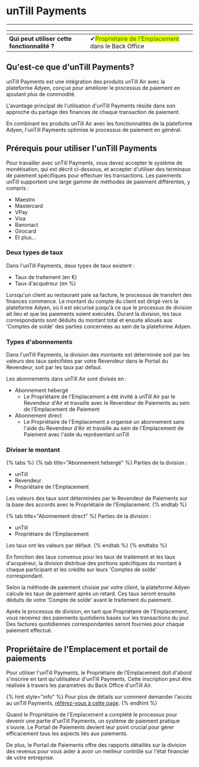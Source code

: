 # unTill Payments

--------

<table data-card-size="large" data-view="cards" data-full-width="false"><thead><tr><th></th><th></th><th></th></tr></thead><tbody><tr><td><strong>Qui peut utiliser cette fonctionnalité ?</strong></td><td><span data-gb-custom-inline data-tag="emoji" data-code="2714">✔</span><mark style="color:green;">Propriétaire de l'Emplacement</mark> dans le Back Office</td><td></td></tr></tbody></table>

## Qu'est-ce que d'unTill Payments?

unTill Payments est une intégration des produits unTill Air avec la plateforme Adyen, conçue pour améliorer le processus de paiement en ajoutant plus de commodité.

L'avantage principal de l'utilisation d'unTill Payments réside dans son approche du partage des finances de chaque transaction de paiement.

En combinant les produits unTill Air avec les fonctionnalités de la plateforme Adyen, l'unTill Payments optimise le processus de paiement en général.

## Prérequis pour utiliser l'unTill Payments

Pour travailler avec unTill Payments, vous devez accepter le système de monétisation, qui est décrit ci-dessous, et accepter d'utiliser des terminaux de paiement spécifiques pour effectuer les transactions. Les paiements unTill supportent une large gamme de méthodes de paiement différentes, y compris :

- Maestro
- Mastercard
- VPay
- Visa
- Banonact
- Girocard
- Et plus...

### Deux types de taux

Dans l'unTill Payments, deux types de taux existent :

- Taux de traitement (en €)
- Taux d'acquéreur (en %)

Lorsqu'un client au restaurant paie sa facture, le processus de transfert des finances commence. Le montant du compte du client est dirigé vers la plateforme Adyen, où il est sécurisé jusqu'à ce que le processus de division ait lieu et que les paiements soient exécutés. Durant la division, les taux correspondants sont déduits du montant total et ensuite alloués aux 'Comptes de solde' des parties concernées au sein de la plateforme Adyen.

### Types d'abonnements

Dans l'unTill Payments, la division des montants est déterminée soit par les valeurs des taux spécifiées par votre Revendeur dans le Portail du Revendeur, soit par les taux par défaut.

Les abonnements dans unTill Air sont divisés en :

- Abonnement hébergé
  - Le Propriétaire de l'Emplacement a été invité à unTill Air par le Revendeur d'Air et travaille avec le Revendeur de Paiements au sein de l'Emplacement de Paiement
- Abonnement direct
  - Le Propriétaire de l'Emplacement a organisé un abonnement sans l'aide du Revendeur d'Air et travaille au sein de l'Emplacement de Paiement avec l'aide du représentant unTill

### Diviser le montant

{% tabs %}
{% tab title="Abonnement hébergé" %}
Parties de la division :

- unTill
- Revendeur
- Propriétaire de l'Emplacement

Les valeurs des taux sont déterminées par le Revendeur de Paiements sur la base des accords avec le Propriétaire de l'Emplacement.
{% endtab %}

{% tab title="Abonnement direct" %}
Parties de la division :

- unTill
- Propriétaire de l'Emplacement

Les taux ont les valeurs par défaut.
{% endtab %}
{% endtabs %}

En fonction des taux convenus pour les taux de traitement et les taux d'acquéreur, la division distribue des portions spécifiques du montant à chaque participant et les crédite sur leurs 'Comptes de solde' correspondant.

Selon la méthode de paiement choisie par votre client, la plateforme Adyen calcule les taux de paiement après un retard. Ces taux seront ensuite déduits de votre 'Compte de solde' avant le traitement du paiement.

Après le processus de division, en tant que Propriétaire de l'Emplacement, vous recevrez des paiements quotidiens basés sur les transactions du jour. Des factures quotidiennes correspondantes seront fournies pour chaque paiement effectué.

## Propriétaire de l'Emplacement et portail de paiements

Pour utiliser l'unTill Payments, le Propriétaire de l'Emplacement doit d'abord s'inscrire en tant qu'utilisateur d'unTill Payments. Cette inscription peut être réalisée à travers les paramètres du Back Office d'unTill Air.

{% hint style="info" %}
Pour plus de détails sur comment demander l'accès au unTill Payments, [référez-vous à cette page](request-untill-payments.md).
{% endhint %}

Quand le Propriétaire de l'Emplacement a complété le processus pour devenir une partie d'unTill Payments, un système de paiement pratique s'ouvre. Le Portail de Paiements devient leur point crucial pour gérer efficacement tous les aspects liés aux paiements.

De plus, le Portail de Paiements offre des rapports détaillés sur la division des revenus pour vous aider à avoir un meilleur contrôle sur l'état financier de votre entreprise.
